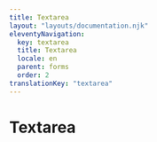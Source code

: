 ```yaml
---
title: Textarea
layout: "layouts/documentation.njk"
eleventyNavigation:
  key: textarea
  title: Textarea
  locale: en
  parent: forms
  order: 2
translationKey: "textarea"
---
```


# Textarea